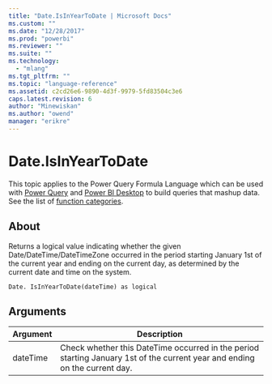 ```yaml
---
title: "Date.IsInYearToDate | Microsoft Docs"
ms.custom: ""
ms.date: "12/28/2017"
ms.prod: "powerbi"
ms.reviewer: ""
ms.suite: ""
ms.technology: 
  - "mlang"
ms.tgt_pltfrm: ""
ms.topic: "language-reference"
ms.assetid: c2cd26e6-9890-4d3f-9979-5fd83504c3e6
caps.latest.revision: 6
author: "Minewiskan"
ms.author: "owend"
manager: "erikre"
---
```

# Date.IsInYearToDate
This topic applies to the Power Query Formula Language which can be used with [Power Query](https://support.office.com/article/Introduction-to-Microsoft-Power-Query-for-Excel-6E92E2F4-2079-4E1F-BAD5-89F6269CD605) and [Power BI Desktop](http://go.microsoft.com/fwlink/p/?LinkId=618607) to build queries that mashup data. See the list of [function categories](https://msdn.microsoft.com/en-us/library/mt211003.aspx).  
  
## About  
Returns a logical value indicating whether the given Date/DateTime/DateTimeZone occurred in the period starting January 1st of the current year and ending on the current day, as determined by the current date and time on the system.  
  
```  
Date. IsInYearToDate(dateTime) as logical  
```  
  
## Arguments  
  
|Argument|Description|  
|------------|---------------|  
|dateTime|Check whether this DateTime occurred in the period starting January 1st of the current year and ending on the current day.|  
  
